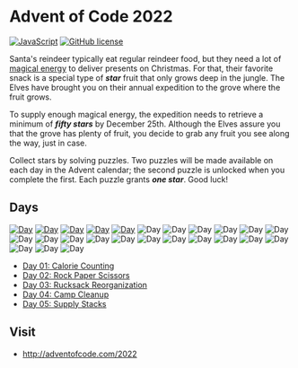 # Advent of Code 2022

[![JavaScript](https://badges.aleen42.com/src/javascript.svg)](https://developer.mozilla.org/fr/docs/Web/JavaScript)
[![GitHub license](https://img.shields.io/badge/MIT-License-blue)](https://github.com/Michaelbr-Dev/Advent-of-Code/blob/main/LICENSE)

Santa's reindeer typically eat regular reindeer food, but they need a lot of [magical energy](https://adventofcode.com/2018/day/25) to deliver presents on Christmas. For that, their favorite snack is a special type of **_star_** fruit that only grows deep in the jungle. The Elves have brought you on their annual expedition to the grove where the fruit grows.

To supply enough magical energy, the expedition needs to retrieve a minimum of **_fifty stars_** by December 25th. Although the Elves assure you that the grove has plenty of fruit, you decide to grab any fruit you see along the way, just in case.

Collect stars by solving puzzles. Two puzzles will be made available on each day in the Advent calendar; the second puzzle is unlocked when you complete the first. Each puzzle grants **_one star_**. Good luck!

## Days

[![Day](https://badgen.net/badge/01/%E2%98%85%E2%98%85/green)](https://github.com/Michaelbr-Dev/Advent-of-Code/tree/main/2022/01)
[![Day](https://badgen.net/badge/02/%E2%98%85%E2%98%85/green)](https://github.com/Michaelbr-Dev/Advent-of-Code/tree/main/2022/02)
[![Day](https://badgen.net/badge/03/%E2%98%85%E2%98%85/green)](https://github.com/Michaelbr-Dev/Advent-of-Code/tree/main/2022/03)
[![Day](https://badgen.net/badge/04/%E2%98%85%E2%98%85/green)](https://github.com/Michaelbr-Dev/Advent-of-Code/tree/main/2022/04)
[![Day](https://badgen.net/badge/05/%E2%98%85%E2%98%86/green)](https://github.com/Michaelbr-Dev/Advent-of-Code/tree/main/2022/05)
![Day](https://badgen.net/badge/06/%E2%98%86%E2%98%86/gray)
![Day](https://badgen.net/badge/07/%E2%98%86%E2%98%86/gray)
![Day](https://badgen.net/badge/08/%E2%98%86%E2%98%86/gray)
![Day](https://badgen.net/badge/09/%E2%98%86%E2%98%86/gray)
![Day](https://badgen.net/badge/10/%E2%98%86%E2%98%86/gray)
![Day](https://badgen.net/badge/11/%E2%98%86%E2%98%86/gray)
![Day](https://badgen.net/badge/12/%E2%98%86%E2%98%86/gray)
![Day](https://badgen.net/badge/13/%E2%98%86%E2%98%86/gray)
![Day](https://badgen.net/badge/14/%E2%98%86%E2%98%86/gray)
![Day](https://badgen.net/badge/15/%E2%98%86%E2%98%86/gray)
![Day](https://badgen.net/badge/16/%E2%98%86%E2%98%86/gray)
![Day](https://badgen.net/badge/17/%E2%98%86%E2%98%86/gray)
![Day](https://badgen.net/badge/18/%E2%98%86%E2%98%86/gray)
![Day](https://badgen.net/badge/19/%E2%98%86%E2%98%86/gray)
![Day](https://badgen.net/badge/20/%E2%98%86%E2%98%86/gray)
![Day](https://badgen.net/badge/21/%E2%98%86%E2%98%86/gray)
![Day](https://badgen.net/badge/22/%E2%98%86%E2%98%86/gray)
![Day](https://badgen.net/badge/23/%E2%98%86%E2%98%86/gray)
![Day](https://badgen.net/badge/24/%E2%98%86%E2%98%86/gray)
![Day](https://badgen.net/badge/25/%E2%98%86%E2%98%86/gray)

- [Day 01: Calorie Counting](https://github.com/Michaelbr-Dev/Advent-of-Code/tree/main/2022/01)
- [Day 02: Rock Paper Scissors](https://github.com/Michaelbr-Dev/Advent-of-Code/tree/main/2022/02/)
- [Day 03: Rucksack Reorganization](https://github.com/Michaelbr-Dev/Advent-of-Code/tree/main/2022/03/)
- [Day 04: Camp Cleanup](https://github.com/Michaelbr-Dev/Advent-of-Code/tree/main/2022/04/)
- [Day 05: Supply Stacks](https://github.com/Michaelbr-Dev/Advent-of-Code/tree/main/2022/05/)

## Visit

- http://adventofcode.com/2022
